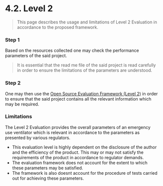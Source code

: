 # 4.2. Level 2
> This page describes the usage and limitations of Level 2 Evaluation in accordance to the proposed framework.

### Step 1
Based on the resources collected one may check the performance parameters of the said project.

> It is essential that the read me file of the said project is read carefully in order to ensure the limitations of the parameters are understood.

### Step 2
One may then use the [Open Source Evaluation Framework (Level 2)](https://docs.google.com/spreadsheets/d/1PRt2HC2-uN83t6KabfaPh7HkiB3NAqHicmlWIqqOg7Q/edit?usp=drive_web&ouid=110063970478845364701) in order to ensure that the said project contains all the relevant information which may be required.

### Limitations
The Level 2 Evaluation provides the overall parameters of an emergency use ventilator which is relevant in accordance to the parameters as presented by various regulators.
- This evaluation level is highly dependent on the disclosure of the author and the efficiency of the product. This may or may not satisfy the requirements of the product in accordance to regulator demands. 
- The evaluation framework does not account for the extent to which these parameters may be satisfied. 
- The framework is also doesnt account for the procedure of tests carried out for achieving these parameters. 
